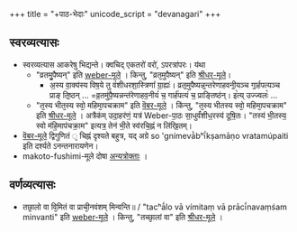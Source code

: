 +++
title = "+पाठ-भेदाः"
unicode_script = "devanagari"
+++

## स्वरव्यत्यासः
- स्वरव्यत्यास आकरेषु भिद्यन्ते। क्वचिद् एकतरो॑ वरो॑, ऽपरत्रा॑परः। य॑था
  - "व्रतमु᳘पैष्यन्" इति [weber-मूले](https://archive.org/details/in.ernet.dli.2015.283077/page/n805/mode/2up?view=theater) । किन्तु, "व्रत᳘मुपैष्यन्" इति [श्रीधर-मूले](https://archive.org/details/satapatha_bahmanam_with_sayana_bhashya__harisvami_bhashya_ed._vamsidhara_sastri_1940_gangavishnu/Satapatha%20Bahmanam%20with%20Sayana%20Bhashya%20%26%20Harisvami%20Bhashya%20Part%201%20-%20Vamsidhara%20Sastri%201940%20%28Gangavishnu%29/page/n100/mode/1up?view=theater)।
    - अ॒स्य वा॒क्य॑स्य विष॒ये तु वं॑शीधरशा॒स्त्रिणां॑ ग्रा॒ह्यः॑। व्रतॖमुपैष्यन्नॖन्तरेणाहवनीॖयञ्च गाॖर्हपत्यञ्च प्राङ् तिॖष्ठन् ... =व्र॒तमु॑पै॒ष्यन्नन्त॑रेणाहव॒नीयं॑ च॒ गार्ह॑पत्यं च॒ प्राङ्तिष्ठ॑न्। इ꣡त्य् उज्ज्वलः꣡ ...
  - "त᳘स्य भीत᳘स्य स्वो᳘ महिमा᳘पचक्राम" इति [वॆबर-मूले](https://archive.org/details/in.ernet.dli.2015.345335/page/n167/mode/1up) ।  कि॑न्तु, "त᳘स्य भीतस्य स्वो᳘ महिमा᳘पचक्राम" इति [श्रीधर-मूले](https://archive.org/details/satapatha_bahmanam_with_sayana_bhashya__harisvami_bhashya_ed._vamsidhara_sastri_1940_gangavishnu/Satapatha%20Bahmanam%20with%20Sayana%20Bhashya%20%26%20Harisvami%20Bhashya%20Part%201%20-%20Vamsidhara%20Sastri%201940%20%28Gangavishnu%29/page/n505/mode/1up) । अत्रैक॑म् उदा॒हर॑णं॒ यत्र॑ Weber-पा॒ठः सा॒धुर्वं॑शीध॒रस्य॑  दूषि॒तः। "तस्य॑ भी॒तस्य॒ स्वो म॑हि॒माप॑चक्रा॒म" इत्यत्र॒ तेन॑ भी॒ते स्व॑रचि॒ह्नं न लि॑खि॒तम्।
- [वॆबर-मूले](https://archive.org/details/in.ernet.dli.2015.283077/page/n805/mode/2up?view=theater) द्विगुणितं `᳘` चिह्नं दृश्यते बहुत्र, यद् अग्रे so 'gnímevā̀bʰī́kṣamāṇo vratamúpaiti इति दर्श्यते ऽनन्तनारायणेन।
- makoto-fushimi-मूले दोषा [अन्यत्रोक्ताः](../meta/makoto-fushimi/) । 

## वर्णव्यत्यासः
- तछा᳘लो वा वि᳘मितं वा प्राची᳘नवंशम् मिन्वन्ति॥ / "tacʰā́lo vā vímitaṃ vā prācī́navaṃśam minvanti" इति [weber-मूले](https://archive.org/details/in.ernet.dli.2015.345335/page/n239/mode/1up?view=theater) । किन्तु, "तच्छा᳘लां वा" इति [श्रीधर-मूले](https://archive.org/details/satapatha_bahmanam_with_sayana_bhashya__harisvami_bhashya_ed._vamsidhara_sastri_1940_gangavishnu/Satapatha%20Bahmanam%20with%20Sayana%20Bhashya%20%26%20Harisvami%20Bhashya%20Part%202%20-%20Vamsidhara%20Sastri%201940%20%28Gangavishnu/page/n69/mode/2up?view=theater) ।  
